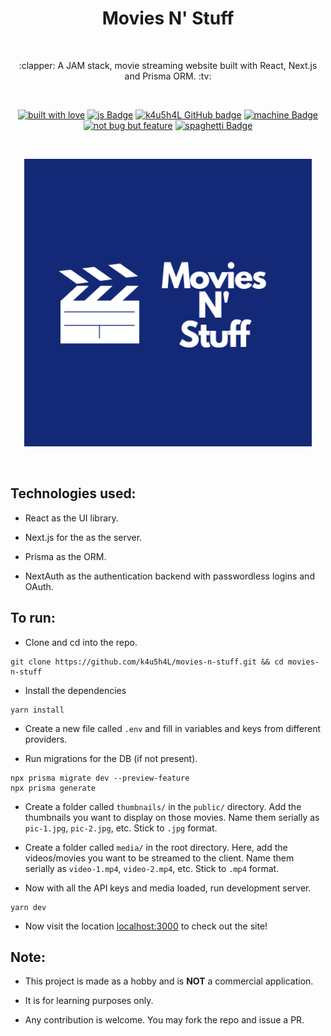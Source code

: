 <h1 align="center">Movies N' Stuff</h1></br>

<p align="center">
:clapper: A JAM stack, movie streaming website built with React, Next.js and Prisma ORM. :tv:
</p>
<br>

<p align="center">
  <a href="#"><img alt="built with love" src="https://forthebadge.com/images/badges/built-with-love.svg"/></a>
  <a href="#"><img alt="js Badge" src="https://forthebadge.com/images/badges/made-with-javascript.svg"/></a>
  <a href="https://github.com/k4u5h4L"><img alt="k4u5h4L GitHub badge" height="37" src="https://badgen.net/badge/GitHub/k4u5h4L?icon=github&color=24292e"/></a>
  <a href="#"><img alt="machine Badge" height="37" src="https://forthebadge.com/images/badges/works-on-my-machine.svg"/></a>
  <a href="#"><img alt="not bug but feature" height="37" src="https://forthebadge.com/images/badges/not-a-bug-a-feature.svg"/></a>
  <a href="#"><img alt="spaghetti Badge" src="https://forthebadge.com/images/badges/contains-tasty-spaghetti-code.svg"/></a>
</p>

<br>
<p align="center">
<img width="460px" src="assets/logo.png" alt="toxi-meter logo"></img>
</p><br>

## Technologies used:

-   React as the UI library.

-   Next.js for the as the server.

-   Prisma as the ORM.

-   NextAuth as the authentication backend with passwordless logins and OAuth.

## To run:

-   Clone and cd into the repo.

```
git clone https://github.com/k4u5h4L/movies-n-stuff.git && cd movies-n-stuff
```

-   Install the dependencies

```
yarn install
```

-   Create a new file called `.env` and fill in variables and keys from different providers.

-   Run migrations for the DB (if not present).

```
npx prisma migrate dev --preview-feature
npx prisma generate
```

-   Create a folder called `thumbnails/` in the `public/` directory. Add the thumbnails you want to display on those movies. Name them serially as `pic-1.jpg`, `pic-2.jpg`, etc. Stick to `.jpg` format.

-   Create a folder called `media/` in the root directory. Here, add the videos/movies you want to be streamed to the client. Name them serially as `video-1.mp4`, `video-2.mp4`, etc. Stick to `.mp4` format.

-   Now with all the API keys and media loaded, run development server.

```
yarn dev
```

-   Now visit the location [localhost:3000](http://localhost:3000) to check out the site!

## Note:

-   This project is made as a hobby and is <b>NOT</b> a commercial application.

-   It is for learning purposes only.

-   Any contribution is welcome. You may fork the repo and issue a PR.
